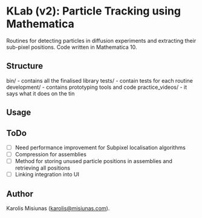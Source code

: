KLab (v2): Particle Tracking using Mathematica
==============

Routines for detecting particles in diffusion experiments and extracting their sub-pixel positions. Code written in Mathematica 10.

## Structure

bin/ - contains all the finalised library
tests/ - contain tests for each routine
development/ - contains prototyping tools and code
practice_videos/ - it says what it does on the tin

## Usage



## ToDo

 -[ ] Need performance improvement for Subpixel localisation algorithms
 -[ ] Compression for assemblies
 -[ ] Method for storing unused particle positions in assemblies and retrieving all positions
 -[ ] Linking integration into UI 

## Author

Karolis Misiunas (karolis@misiunas.com). 

